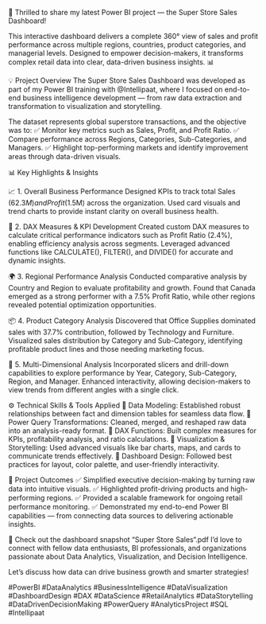 🚀 Thrilled to share my latest Power BI project — the Super Store Sales Dashboard!

This interactive dashboard delivers a complete 360° view of sales and profit performance across multiple regions, countries, product categories, and managerial levels.
Designed to empower decision-makers, it transforms complex retail data into clear, data-driven business insights. 📊

💡 Project Overview
The Super Store Sales Dashboard was developed as part of my Power BI training with @Intellipaat,
where I focused on end-to-end business intelligence development — from raw data extraction and transformation to visualization and storytelling.

The dataset represents global superstore transactions, and the objective was to:
✅ Monitor key metrics such as Sales, Profit, and Profit Ratio.
✅ Compare performance across Regions, Categories, Sub-Categories, and Managers.
✅ Highlight top-performing markets and identify improvement areas through data-driven visuals.

📊 Key Highlights & Insights

📈 1. Overall Business Performance
Designed KPIs to track total Sales ($62.3M) and Profit ($1.5M) across the organization.
Used card visuals and trend charts to provide instant clarity on overall business health.

🧮 2. DAX Measures & KPI Development
Created custom DAX measures to calculate critical performance indicators such as Profit Ratio (2.4%), enabling efficiency analysis across segments.
Leveraged advanced functions like CALCULATE(), FILTER(), and DIVIDE() for accurate and dynamic insights.

🌍 3. Regional Performance Analysis
Conducted comparative analysis by Country and Region to evaluate profitability and growth.
Found that Canada emerged as a strong performer with a 7.5% Profit Ratio, while other regions revealed potential optimization opportunities.

📦 4. Product Category Analysis
Discovered that Office Supplies dominated sales with 37.7% contribution, followed by Technology and Furniture.
Visualized sales distribution by Category and Sub-Category, identifying profitable product lines and those needing marketing focus.

🧭 5. Multi-Dimensional Analysis
Incorporated slicers and drill-down capabilities to explore performance by Year, Category, Sub-Category, Region, and Manager.
Enhanced interactivity, allowing decision-makers to view trends from different angles with a single click.

⚙️ Technical Skills & Tools Applied
🔹 Data Modeling: Established robust relationships between fact and dimension tables for seamless data flow.
🔹 Power Query Transformations: Cleaned, merged, and reshaped raw data into an analysis-ready format.
🔹 DAX Functions: Built complex measures for KPIs, profitability analysis, and ratio calculations.
🔹 Visualization & Storytelling: Used advanced visuals like bar charts, maps, and cards to communicate trends effectively.
🔹 Dashboard Design: Followed best practices for layout, color palette, and user-friendly interactivity.

🎯 Project Outcomes
✅ Simplified executive decision-making by turning raw data into intuitive visuals.
✅ Highlighted profit-driving products and high-performing regions.
✅ Provided a scalable framework for ongoing retail performance monitoring.
✅ Demonstrated my end-to-end Power BI capabilities — from connecting data sources to delivering actionable insights.

📸 Check out the dashboard snapshot “Super Store Sales“.pdf
I’d love to connect with fellow data enthusiasts, BI professionals, and organizations passionate about Data Analytics, Visualization, and Decision Intelligence.

Let’s discuss how data can drive business growth and smarter strategies!

#PowerBI #DataAnalytics #BusinessIntelligence #DataVisualization #DashboardDesign #DAX #DataScience #RetailAnalytics #DataStorytelling #DataDrivenDecisionMaking #PowerQuery #AnalyticsProject #SQL #Intellipaat
